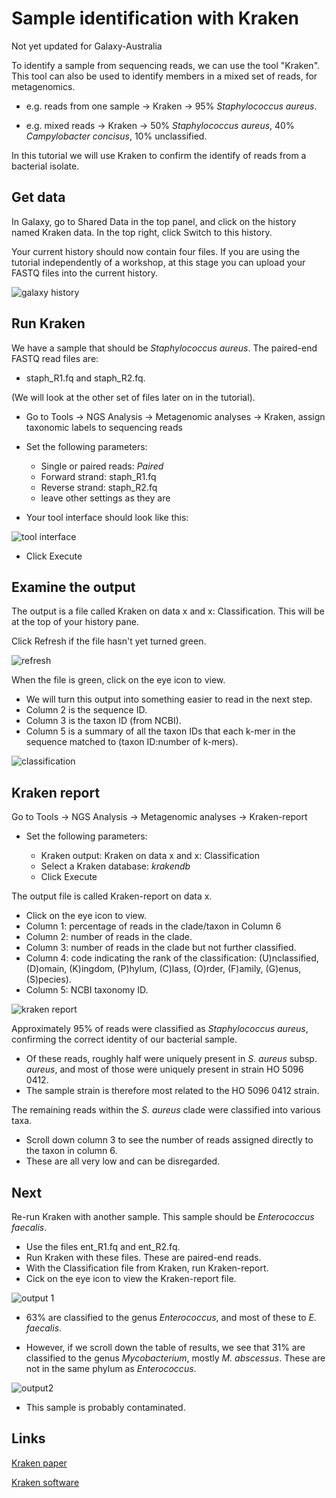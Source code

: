 # Sample identification with Kraken

<ss>Not yet updated for Galaxy-Australia</ss>

To identify a sample from sequencing reads, we can use the tool "Kraken". This tool can also be used to identify members in a mixed set of reads, for metagenomics.

- e.g. reads from one sample &rarr; Kraken &rarr; 95% *Staphylococcus aureus*.

- e.g. mixed reads &rarr; Kraken &rarr; 50% *Staphylococcus aureus*, 40%  *Campylobacter concisus*, 10% unclassified.

<!-- - is this a proportion of reads?
- is proportion of reads a proxy for relative abundance?
(e.g. something might not sequence well - be truly abundant but rare in the sample) -->

In this tutorial we will use Kraken to confirm the identify of reads from a bacterial isolate.

## Get data

In Galaxy, go to <ss>Shared Data</ss> in the top panel, and click on the history named <fn>Kraken data</fn>. In the top right, click <ss>Switch to this history</ss>.

Your current history should now contain four files. If you are using the tutorial independently of a workshop, at this stage you can upload your FASTQ files into the current history.

![galaxy history](images/files2.png)

<!-- used ERR019289_1 and 2 from EBI. see public data tutorial.
rename and change datatypes. -- not working -->

## Run Kraken

We have a sample that should be *Staphylococcus aureus*. The paired-end FASTQ read files are:

- <fn>staph_R1.fq</fn> and <fn>staph_R2.fq</fn>.

(We will look at the other set of files later on in the tutorial).

- Go to <ss>Tools &rarr; NGS Analysis &rarr; Metagenomic analyses &rarr; Kraken, assign taxonomic labels to sequencing reads</ss>

- Set the following parameters:

    - <ss>Single or paired reads</ss>: *Paired*
    - <ss>Forward strand:</ss> <fn>staph_R1.fq</fn>
    - <ss>Reverse strand:</ss> <fn>staph_R2.fq</fn>
    - leave other settings as they are

- Your tool interface should look like this:

![tool interface](images/tool_interface2.png)

-  Click <ss>Execute</ss>

<!-- ### How it works

Generally: compare sequence to database of known sequence identities.

In detail:

- uses k-mers (default k = 31)
- user to specify a library of genomes
- query database for each k-mer in a sequence
- summarize the hits for all the k-mers from a seq to give the ID
- if seq has no kmers in dbase, it is left unclassified.
-->

## Examine the output

The output is a file called <fn>Kraken on data x and x: Classification</fn>. This will be at the top of your history pane.

Click <ss>Refresh</ss> if the file hasn't yet turned green.

![refresh](images/refresh.png)

When the file is green, click on the eye icon to view.

- We will turn this output into something easier to read in the next step.
- Column 2 is the sequence ID.
- Column 3 is the taxon ID (from NCBI).
- Column 5 is a summary of all the taxon IDs that each k-mer in the sequence matched to (taxon ID:number of k-mers).  

![classification](images/classification.png)


<!-- Output Format

Each sequence classified by Kraken results in a single line of output. Output lines contain five tab-delimited fields; from left to right, they are:

1. "C"/"U": one letter code indicating that the sequence was either classified or unclassified.
2. The sequence ID, obtained from the FASTA/FASTQ header.
3. The taxonomy ID Kraken used to label the sequence; this is 0 if the sequence is unclassified.
4. The length of the sequence in bp.
5. A space-delimited list indicating the LCA mapping of each k-mer in the sequence. For example, "562:13 561:4 A:31 0:1 562:3" would indicate that:
        a) the first 13 k-mers mapped to taxonomy ID #562
        b) the next 4 k-mers mapped to taxonomy ID #561
        c) the next 31 k-mers contained an ambiguous nucleotide
        d) the next k-mer was not in the database
        e) the last 3 k-mers mapped to taxonomy ID #562
-->

## Kraken report

Go to <ss>Tools &rarr; NGS Analysis &rarr; Metagenomic analyses &rarr; Kraken-report</ss>

- Set the following parameters:

    - <ss>Kraken output</ss>: <fn>Kraken on data x and x: Classification</fn>
    - <ss>Select a Kraken database</ss>: *krakendb*
    -  Click <ss>Execute</ss>


The output file is called <fn>Kraken-report on data x</fn>.

- Click on the eye icon to view.
- Column 1: percentage of reads in the clade/taxon in Column 6
- Column 2: number of reads in the clade.
- Column 3: number of reads in the clade but not further classified.
- Column 4: code indicating the rank of the classification: (U)nclassified, (D)omain, (K)ingdom, (P)hylum, (C)lass, (O)rder, (F)amily, (G)enus, (S)pecies).
- Column 5: NCBI taxonomy ID.

![kraken report](images/kraken_output2.png)


Approximately 95% of reads were classified as *Staphylococcus aureus*, confirming the correct identity of our bacterial sample.

- Of these reads, roughly half were uniquely present in *S. aureus* subsp. *aureus*, and most of those were uniquely present in strain HO 5096 0412.
- The sample strain is therefore most related to the HO 5096 0412 strain.

The remaining reads within the *S. aureus* clade were classified into various taxa.

- Scroll down column 3 to see the number of reads assigned directly to the taxon in column 6.
- These are all very low and can be disregarded.

<!-- Output

The output of kraken-report is tab-delimited, with one line per taxon. The fields of the output, from left-to-right, are as follows:

1. Percentage of reads covered by the clade rooted at this taxon
2. Number of reads covered by the clade rooted at this taxon
3. Number of reads assigned directly to this taxon
4. A rank code, indicating (U)nclassified, (D)omain, (K)ingdom, (P)hylum, (C)lass, (O)rder, (F)amily, (G)enus, or (S)pecies. All other ranks are simply filled with a dash.
5. NCBI taxonomy ID
6. Indented scientific name -->

## Next

Re-run Kraken with another sample. This sample should be *Enterococcus faecalis*.

- Use the files <fn>ent_R1.fq</fn> and <fn>ent_R2.fq</fn>.
- Run <ss>Kraken</ss> with these files. These are paired-end reads.
- With the <fn>Classification</fn> file from Kraken, run <ss>Kraken-report</ss>.
- Cick on the eye icon to view the <fn>Kraken-report</fn> file.

![output 1](images/sample2_1.png)

- 63% are classified to the genus *Enterococcus*, and most of these to *E. faecalis*.

- However, if we scroll down the table of results, we see that 31% are classified to the genus *Mycobacterium*, mostly *M. abscessus*. These are not in the same phylum as *Enterococcus*.

![output2](images/sample2_2.png)

- This sample is probably contaminated.

## Links

[Kraken paper](https://genomebiology.biomedcentral.com/articles/10.1186/gb-2014-15-3-r46)

[Kraken software](http://ccb.jhu.edu/software/kraken/)
